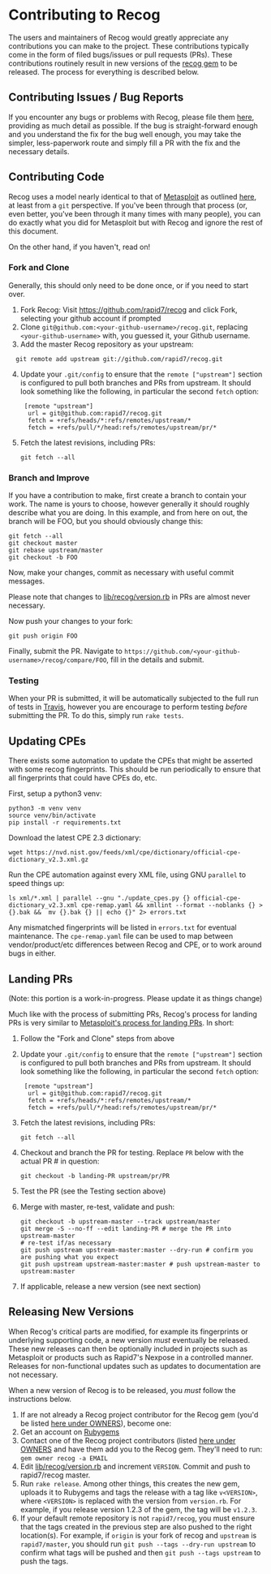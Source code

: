 # Contributing to Recog

The users and maintainers of Recog would greatly appreciate any contributions
you can make to the project.  These contributions typically come in the form of
filed bugs/issues or pull requests (PRs).  These contributions routinely result
in new versions of the [recog gem](https://rubygems.org/gems/recog) to be
released.  The process for everything is described below.

## Contributing Issues / Bug Reports

If you encounter any bugs or problems with Recog, please file them
[here](https://github.com/rapid7/recog/issues/new), providing as much detail as
possible.  If the bug is straight-forward enough and you understand the fix for
the bug well enough, you may take the simpler, less-paperwork route and simply
fill a PR with the fix and the necessary details.

## Contributing Code

Recog uses a model nearly identical to that of
[Metasploit](https://github.com/rapid7/metasploit-framework) as outlined
[here](https://github.com/rapid7/metasploit-framework/wiki/Setting-Up-a-Metasploit-Development-Environment),
at least from a ```git``` perspective.  If you've been through that process
(or, even better, you've been through it many times with many people), you can
do exactly what you did for Metasploit but with Recog and ignore the rest of
this document.

On the other hand, if you haven't, read on!

### Fork and Clone

Generally, this should only need to be done once, or if you need to start over.

1. Fork Recog: Visit https://github.com/rapid7/recog and click Fork,
   selecting your github account if prompted
2.  Clone ```git@github.com:<your-github-username>/recog.git```, replacing
```<your-github-username>``` with, you guessed it, your Github username.
3.  Add the master Recog repository as your upstream:

 ```
   git remote add upstream git://github.com/rapid7/recog.git
 ```
4. Update your `.git/config` to ensure that the `remote ["upstream"]` section is configured to pull both branches and PRs from upstream.  It should look something like the following, in particular the second `fetch` option:

    ```
     [remote "upstream"]
      url = git@github.com:rapid7/recog.git
      fetch = +refs/heads/*:refs/remotes/upstream/*
      fetch = +refs/pull/*/head:refs/remotes/upstream/pr/*
     ```
5. Fetch the latest revisions, including PRs:

    ```
    git fetch --all
    ```

### Branch and Improve

If you have a contribution to make, first create a branch to contain your
work.  The name is yours to choose, however generally it should roughly
describe what you are doing.  In this example, and from here on out, the
branch will be FOO, but you should obviously change this:

```
git fetch --all
git checkout master
git rebase upstream/master
git checkout -b FOO
```

Now, make your changes, commit as necessary with useful commit messages.

Please note that changes to [lib/recog/version.rb](https://github.com/rapid7/recog/blob/master/lib/recog/version.rb) in PRs are almost never necessary.

Now push your changes to your fork:

```
git push origin FOO
```

Finally, submit the PR.  Navigate to ```https://github.com/<your-github-username>/recog/compare/FOO```, fill in the details and submit.

### Testing

When your PR is submitted, it will be automatically subjected to the full run of tests in [Travis](https://travis-ci.org/rapid7/recog/), however you are encourage to perform testing _before_ submitting the PR.  To do this, simply run `rake tests`.

## Updating CPEs

There exists some automation to update the CPEs that might be asserted with
some recog fingerprints.  This should be run periodically to ensure that all
fingerprints that could have CPEs do, etc.

First, setup a python3 venv:

  ```
  python3 -m venv venv
  source venv/bin/activate
  pip install -r requirements.txt
  ```

Download the latest CPE 2.3 dictionary:

  ```
  wget https://nvd.nist.gov/feeds/xml/cpe/dictionary/official-cpe-dictionary_v2.3.xml.gz
  ````

Run the CPE automation against every XML file, using GNU `parallel` to speed things up:

  ```
  ls xml/*.xml | parallel --gnu "./update_cpes.py {} official-cpe-dictionary_v2.3.xml cpe-remap.yaml && xmllint --format --noblanks {} > {}.bak &&  mv {}.bak {} || echo {}" 2> errors.txt
  ```

Any mismatched fingerprints will be listed in `errors.txt` for eventual
maintenance.  The `cpe-remap.yaml` file can be used to map between
vendor/product/etc differences between Recog and CPE, or to work around bugs in
either.

## Landing PRs

(Note: this portion is a work-in-progress.  Please update it as things change)

Much like with the process of submitting PRs, Recog's process for landing PRs
is very similar to [Metasploit's process for landing
PRs](https://github.com/rapid7/metasploit-framework/wiki/Landing-Pull-Requests).
In short:

1. Follow the "Fork and Clone" steps from above
2. Update your `.git/config` to ensure that the `remote ["upstream"]` section is configured to pull both branches and PRs from upstream.  It should look something like the following, in particular the second `fetch` option:

    ```
     [remote "upstream"]
      url = git@github.com:rapid7/recog.git
      fetch = +refs/heads/*:refs/remotes/upstream/*
      fetch = +refs/pull/*/head:refs/remotes/upstream/pr/*
     ```
3. Fetch the latest revisions, including PRs:

    ```
    git fetch --all
    ```
4. Checkout and branch the PR for testing.  Replace ```PR``` below with the actual PR # in question:

    ```
    git checkout -b landing-PR upstream/pr/PR
    ```
5. Test the PR (see the Testing section above)
6. Merge with master, re-test, validate and push:

    ```
    git checkout -b upstream-master --track upstream/master
    git merge -S --no-ff --edit landing-PR # merge the PR into upstream-master
    # re-test if/as necessary
    git push upstream upstream-master:master --dry-run # confirm you are pushing what you expect
    git push upstream upstream-master:master # push upstream-master to upstream:master
    ```
7. If applicable, release a new version (see next section)

## Releasing New Versions

When Recog's critical parts are modified, for example its fingerprints or underlying supporting code, a new version _must_ eventually be released.  These new releases can then be optionally included in projects such as Metasploit or products such as Rapid7's Nexpose in a controlled manner.  Releases for non-functional updates such as updates to documentation are not necessary.

When a new version of Recog is to be released, you _must_ follow the instructions below.

1. If are not already a Recog project contributor for the Recog gem (you'd be listed [here under OWNERS](https://rubygems.org/gems/recog)), become one:
  1. Get an account on [Rubygems](https://rubygems.org)
  2. Contact one of the Recog project contributors (listed [here under OWNERS](https://rubygems.org/gems/recog) and have them add you to the Recog gem.  They'll need to run:
    ```
      gem owner recog -a EMAIL
    ```
2. Edit [lib/recog/version.rb](https://github.com/rapid7/recog/blob/master/lib/recog/version.rb) and increment ```VERSION```.  Commit and push to rapid7/recog master.
3. Run `rake release`.  Among other things, this creates the new gem, uploads it to Rubygems and tags the release with a tag like `v<VERSION>`, where `<VERSION>` is replaced with the version from `version.rb`.  For example, if you release version 1.2.3 of the gem, the tag will be `v1.2.3`.
4. If your default remote repository is not `rapid7/recog`, you must ensure that the tags created in the previous step are also pushed to the right location(s).  For example, if `origin` is your fork of recog and `upstream` is `rapid7/master`, you should run `git push --tags --dry-run upstream` to confirm what tags will be pushed and then `git push --tags upstream` to push the tags.
